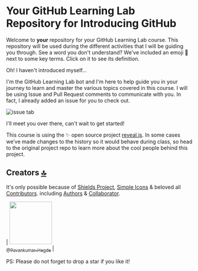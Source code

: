 # Your GitHub Learning Lab Repository for Introducing GitHub

Welcome to **your** repository for your GitHub Learning Lab course. This repository will be used during the different activities that I will be guiding you through. See a word you don't understand? We've included an emoji 📖 next to some key terms. Click on it to see its definition.

Oh! I haven't introduced myself...

I'm the GitHub Learning Lab bot and I'm here to help guide you in your journey to learn and master the various topics covered in this course. I will be using Issue and Pull Request comments to communicate with you. In fact, I already added an issue for you to check out.

![issue tab](https://lab.github.com/public/images/issue_tab.png)

I'll meet you over there, can't wait to get started!

This course is using the :sparkles: open source project [reveal.js](https://github.com/hakimel/reveal.js/). In some cases we’ve made changes to the history so it would behave during class, so head to the original project repo to learn more about the cool people behind this project.


## Creators [🔝](#welcome-badges-4-readmemd-profile)

It's only possible because of [Shields Project](https://github.com/badges/shields), [Simple Icons](https://github.com/simple-icons/simple-icons) & beloved all [Contributors](https://github.com/Pavankumar-Hegde/Badges4-README.md-Profile/graphs/contributors). including [Authors](https://github.com/Pavankumar-Hegde) & [Collaborator](https://github.com/Pavankumar-Hegde). 

| [<img src="https://github.com/Pavankumar-Hegde.png?size=115" width="115"><br><sub>@Pavankumar-Hegde</sub>](https://github.com/Pavankumar-Hegde) |

PS: Please do not forget to drop a star if you like it!

